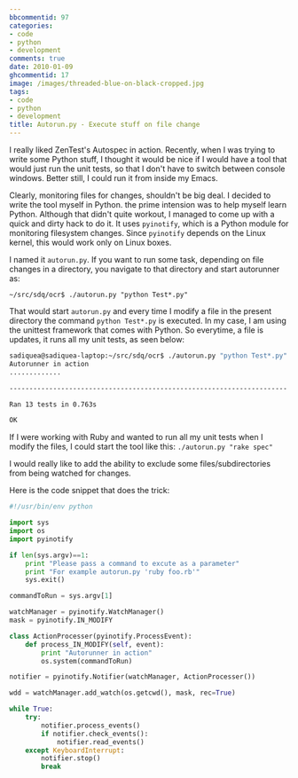 ```yaml
---
bbcommentid: 97
categories:
- code
- python
- development
comments: true
date: 2010-01-09
ghcommentid: 17
image: /images/threaded-blue-on-black-cropped.jpg
tags:
- code
- python
- development
title: Autorun.py - Execute stuff on file change
---
```


I really liked ZenTest's Autospec in action. Recently, when I was trying to write some Python stuff, I thought it would be nice if I would have a tool that would just run the unit tests, so that I don't have to switch between console windows. Better still, I could run it from inside my Emacs.

Clearly, monitoring files for changes, shouldn't be big deal. I decided to write the tool myself in Python. the prime intension was to help myself learn Python. Although that didn't quite workout, I managed to come up with a quick and dirty hack to do it. It uses `pyinotify`, which is a Python module for monitoring filesystem changes. Since `pyinotify` depends on the Linux kernel, this would work only on Linux boxes.

I named it `autorun.py`. If you want to run some task, depending on file changes in a directory, you navigate to that directory and start autorunner as:

`~/src/sdq/ocr$ ./autorun.py "python Test*.py"`

That would start `autorun.py` and every time I modify a file in the present directory the command  `python Test*.py` is executed. In my case, I am using the unittest framework that comes with Python. So everytime, a file is updates, it runs all my unit tests, as seen below:

```bash
sadiquea@sadiquea-laptop:~/src/sdq/ocr$ ./autorun.py "python Test*.py"
Autorunner in action
.............

----------------------------------------------------------------------

Ran 13 tests in 0.763s

OK
```

If I were working with Ruby and wanted to run all my unit tests when I modify the files, I could start the tool like this: `./autorun.py "rake spec"`

I would really like to add the ability to exclude some files/subdirectories from being watched for changes.

Here is the code snippet that does the trick:

```python
#!/usr/bin/env python

import sys
import os
import pyinotify

if len(sys.argv)==1:
    print "Please pass a command to excute as a parameter"
    print "For example autorun.py 'ruby foo.rb'"
    sys.exit()

commandToRun = sys.argv[1]

watchManager = pyinotify.WatchManager()
mask = pyinotify.IN_MODIFY

class ActionProcesser(pyinotify.ProcessEvent):
    def process_IN_MODIFY(self, event):
        print "Autorunner in action"
        os.system(commandToRun)

notifier = pyinotify.Notifier(watchManager, ActionProcesser())

wdd = watchManager.add_watch(os.getcwd(), mask, rec=True)

while True:
    try:
        notifier.process_events()
        if notifier.check_events():
            notifier.read_events()
    except KeyboardInterrupt:
        notifier.stop()
        break

```